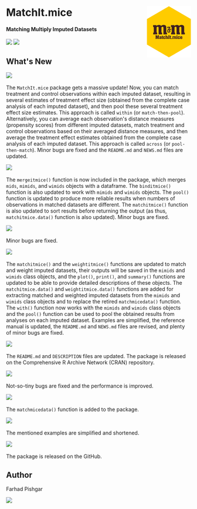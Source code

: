 # MatchIt.mice <img src="man/figure/logo.png" align="right" width="120" />

<!-- badges: start -->
#### Matching Multiply Imputed Datasets
<!-- badges: end -->

[![](https://img.shields.io/badge/CRAN%20version-3.0.1-orange.svg?color=yellow&style=for-the-badge)](https://cran.r-project.org/package=MatchIt.mice)
[![](https://img.shields.io/badge/github%20version-3.0.1-orange.svg?color=yellow&style=for-the-badge)](https://github.com/FarhadPishgar/MatchIt.mice)

## What's New

![](https://img.shields.io/badge/version-3.0.1-orange.svg?color=yellow&style=for-the-badge)

The `MatchIt.mice` package gets a massive update! Now, you can match treatment and control observations within each imputed dataset, resulting in several estimates of treatment effect size (obtained from the complete case analysis of each imputed dataset), and then pool these several treatment effect size estimates. This approach is called `within` (or `match-then-pool`). Alternatively, you can average each observation's distance measures (propensity scores) from different imputed datasets, match treatment and control observations based on their averaged distance measures, and then average the treatment effect estimates obtained from the complete case analysis of each imputed dataset. This approach is called `across` (or `pool-then-match`). Minor bugs are fixed and the `README.md` and `NEWS.md` files are updated. 

![](https://img.shields.io/badge/version-2.1.5-orange.svg?color=inactive&style=for-the-badge)

The `mergeitmice()` function is now included in the package, which merges `mids`, `mimids`, and `wimids` objects with a dataframe. The `binditmice()` function is also updated to work with `mimids` and `wimids` objects. The `pool()` function is updated to produce more reliable results when numbers of observations in matched datasets are different. The `matchitmice()` function is also updated to sort results before returning the output (as thus, `matchitmice.data()` function is also updated). Minor bugs are fixed.

![](https://img.shields.io/badge/version-2.0.2-orange.svg?color=inactive&style=for-the-badge)

Minor bugs are fixed.

![](https://img.shields.io/badge/version-2.0.1-orange.svg?color=inactive&style=for-the-badge)

The `matchitmice()` and the `weightitmice()` functions are updated to match and weight imputed datasets, their outputs will be saved in the `mimids` and `wimids` class objects, and the `plot()`, `print()`, and `summary()` functions are updated to be able to provide detailed descriptions of these objects. The `matchitmice.data()` and `weightitmice.data()` functions are added for extracting matched and weighted imputed datasets from the `mimids` and `wimids` class objects and to replace the retired `matchmicedata()` function. The `with()` function now works with the `mimids` and `wimids` class objects and the `pool()` function can be used to pool the obtained results from analyses on each imputed dataset. Examples are simplified, the reference manual is updated, the `README.md` and `NEWS.md` files are revised, and plenty of minor bugs are fixed.

![](https://img.shields.io/badge/version-1.0.3-orange.svg?color=inactive&style=for-the-badge)

The `README.md` and `DESCRIPTION` files are updated. The package is released on the Comprehensive R Archive Network (CRAN) repository.

![](https://img.shields.io/badge/version-1.0.2-orange.svg?color=inactive&style=for-the-badge)

Not-so-tiny bugs are fixed and the performance is improved.

![](https://img.shields.io/badge/version-1.0.1-orange.svg?color=inactive&style=for-the-badge)

The `matchmicedata()` function is added to the package.

![](https://img.shields.io/badge/version-0.9.1-orange.svg?color=inactive&style=for-the-badge)

The mentioned examples are simplified and shortened.

![](https://img.shields.io/badge/version-0.9.0-orange.svg?color=inactive&style=for-the-badge)

The package is released on the GitHub.

## Author
Farhad Pishgar

[![](https://img.shields.io/twitter/follow/FarhadPishgar.svg?color=yellow&style=for-the-badge)](https://twitter.com/FarhadPishgar)
